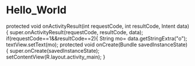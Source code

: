 # Hello_World
protected void onActivityResult(int requestCode, int resultCode, Intent data) {    super.onActivityResult(requestCode, resultCode, data);    if(requestCode==1&&resultCode==2){               String mo=     data.getStringExtra("o");        textView.setText(mo);
 protected void onCreate(Bundle savedInstanceState) {
        super.onCreate(savedInstanceState);
        setContentView(R.layout.activity_main);
    }
